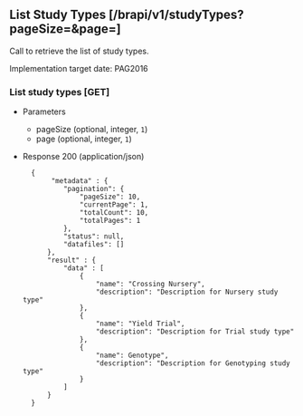 ## List Study Types [/brapi/v1/studyTypes?pageSize=&page=]

Call to retrieve the list of study types.

Implementation target date: PAG2016

### List study types [GET]
+ Parameters
    + pageSize (optional, integer, `1`)
    + page (optional, integer, `1`)

+ Response 200 (application/json)
        
        {
             "metadata" : {
                "pagination": {
                    "pageSize": 10,
                    "currentPage": 1,
                    "totalCount": 10,
                    "totalPages": 1
                },
                "status": null,
                "datafiles": []
            },
            "result" : {
                "data" : [
                    {
                        "name": "Crossing Nursery",
                        "description": "Description for Nursery study type"
                    },
                    {
                        "name": "Yield Trial",
                        "description": "Description for Trial study type"
                    },
                    {
                        "name": Genotype",
                        "description": "Description for Genotyping study type"
                    }
                ]
            }
        }
